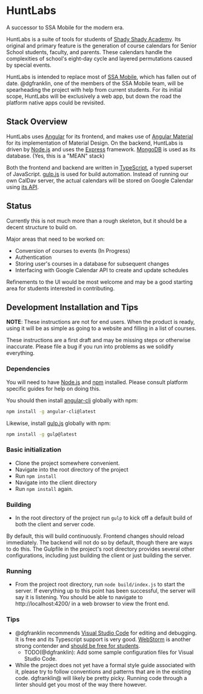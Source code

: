 # HuntLabs

A successor to SSA Mobile for the modern era.

HuntLabs is a suite of tools for students of [Shady Shady Academy](https://www.shadysideacademy.org/).
Its original and primary feature is the generation of course calendars for Senior School students, faculty, and parents.
These calendars handle the complexities of school's eight-day cycle and layered permutations caused by special events.

HuntLabs is intended to replace most of [SSA Mobile](http://www.bustedtheory.com/code/ssamobile/), which has fallen out of date. @dgfranklin, one of the members of the SSA Mobile team, will be spearheading the project with help from current students.
For its initial scope, HuntLabs will be exclusively a web app, but down the road the platform native apps could be revisited.


## Stack Overview
HuntLabs uses [Angular](https://angular.io/) for its frontend, and makes use of [Angular Material](https://material.angular.io/) for its implementation of Material Design.
On the backend, HuntLabs is driven by [Node.js](https://nodejs.org/) and uses the [Express](http://expressjs.com) framework.
[MongoDB](https://www.mongodb.com/) is used as its database. (Yes, this is a "MEAN" stack)

Both the frontend and backend are written in [TypeScript](https://www.typescriptlang.org), a typed superset of JavaScript.
[gulp.js](http://gulpjs.com) is used for build automation. Instead of running our own CalDav server, the actual calendars will be stored on Google Calendar using [its API](  https://developers.google.com/google-apps/calendar/).

## Status
Currently this is not much more than a rough skeleton, but it should be a decent structure to build on.

Major areas that need to be worked on:
- Conversion of courses to events (In Progress)
- Authentication
- Storing user's courses in a database for subsequent changes
- Interfacing with Google Calendar API to create and update schedules

Refinements to the UI would be most welcome and may be a good starting area for students interested in contributing.

## Development Installation and Tips

**NOTE**: These instructions are not for end users. When the product is ready, using it will be as simple as going to a website and filling in a list of courses.

These instructions are a first draft and may be missing steps or otherwise inaccurate. Please file a bug if you run into problems as we solidify everything.

### Dependencies
You will need to have [Node.js](https://nodejs.org/) and [npm](https://www.npmjs.com/) installed. Please consult platform specific guides for help on doing this.

You should then install [angular-cli](https://github.com/angular/angular-cli) globally with npm:
```bash
npm install -g angular-cli@latest
```

Likewise, install [gulp.js](http://gulpjs.com) globally with npm:
```bash
npm install -g gulp@latest
```

### Basic initialization
- Clone the project somewhere convenient.
- Navigate into the root directory of the project
- Run `npm install`
- Navigate into the client directory
- Run `npm install` again.

### Building
- In the root directory of the project run `gulp`
to kick off a default build of both the client and server code.

By default, this will build continuously. Frontend changes should reload immediately.  The backend will not do so by default, though there are ways to do this. The Gulpfile in the project's root directory provides several other configurations, including just building the client or just building the server.

### Running
- From the project root directory, run `node build/index.js` to start the server.
If everything up to this point has been successful, the server will say it is listening. You should be able to navigate to http://localhost:4200/ in a web browser to view the front end.

### Tips
- @dgfranklin recommends [Visual Studio Code](https://code.visualstudio.com/) for editing and debugging. It is free and its Typescript support is very good. [WebStorm](https://www.jetbrains.com/webstorm/) is another strong contender and [should be free for students](https://www.jetbrains.com/student/).
  - TODO(@dgfranklin): Add some sample configuration files for Visual Studio Code.
- While the project does not yet have a formal style guide associated with it, please try to follow conventions and patterns that are in the existing code. dgfranklin@ will likely be pretty picky. Running code through a linter should get you most of the way there however.
